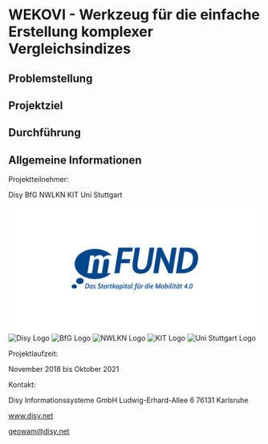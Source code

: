 # WEKOVI - Werkzeug für die einfache Erstellung komplexer Vergleichsindizes



## Problemstellung

## Projektziel

## Durchführung

## Allgemeine Informationen

Projektteilnehmer:

Disy
BfG
NWLKN
KIT
Uni Stuttgart

![mFund Logo](/logos/mfund-logo-download.jpg)
![Disy Logo](/logos/)
![BfG Logo](/logos/)
![NWLKN Logo](/logos/)
![KIT Logo](/logos/)
![Uni Stuttgart Logo](/logos/)



Projektlaufzeit:

November 2018 bis Oktober 2021

Kontakt:

Disy Informationssysteme GmbH
Ludwig-Erhard-Allee 6
76131 Karlsruhe

www.disy.net

geowam@disy.net
